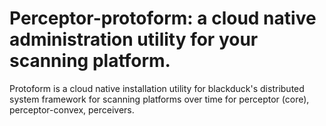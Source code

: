 # Perceptor-protoform: a cloud native administration utility for your scanning platform.

Protoform is a cloud native installation utility for blackduck's distributed system framework for scanning platforms over time
for perceptor (core), perceptor-convex, perceivers.

